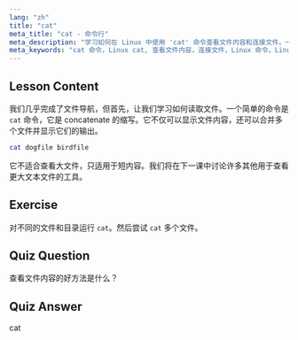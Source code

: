 ```yaml
---
lang: "zh"
title: "cat"
meta_title: "cat - 命令行"
meta_description: "学习如何在 Linux 中使用 'cat' 命令查看文件内容和连接文件。一份面向初学者的基本 Linux 命令指南。"
meta_keywords: "cat 命令，Linux cat, 查看文件内容，连接文件，Linux 命令，Linux 初学者，Linux 教程，Linux 指南"
---
```


## Lesson Content

我们几乎完成了文件导航，但首先，让我们学习如何读取文件。一个简单的命令是 `cat` 命令，它是 concatenate 的缩写。它不仅可以显示文件内容，还可以合并多个文件并显示它们的输出。

```bash
cat dogfile birdfile
```

它不适合查看大文件，只适用于短内容。我们将在下一课中讨论许多其他用于查看更大文本文件的工具。

## Exercise

对不同的文件和目录运行 `cat`。然后尝试 `cat` 多个文件。

## Quiz Question

查看文件内容的好方法是什么？

## Quiz Answer

cat
